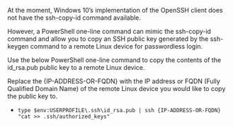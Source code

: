 At the moment, Windows 10’s implementation of the OpenSSH client does not have the ssh-copy-id command available. 

However, a PowerShell one-line command can mimic the ssh-copy-id command and allow you to copy an SSH public key generated by the ssh-keygen command to a remote Linux device for passwordless login.

Use the below PowerShell one-line command to copy the contents of the id_rsa.pub public key to a remote Linux device. 

Replace the {IP-ADDRESS-OR-FQDN} with the IP address or FQDN (Fully Qualified Domain Name) of the remote Linux device you would like to copy the public key to.

- `type $env:USERPROFILE\.ssh\id_rsa.pub | ssh {IP-ADDRESS-OR-FQDN} "cat >> .ssh/authorized_keys"`
